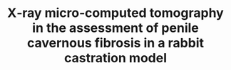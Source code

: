 ---
title: "X‐ray micro‐computed tomography in the assessment of penile cavernous fibrosis in a rabbit castration model"
collection: publications
paperurl: 'http://iliapopov17.github.io/files/Papers/X-ray micro-computed tomography in the assessment of penile cavernous fibrosis in a rabbit castration model.pdf'
authors: 'Kogan, M.I.; Popov, I.V.; Kirichenko, E.Y.; Mitrin, B.I.; Sadyrin, E.V.; Kulaeva, E.D.; <b>Popov, I.V.</b>; Kulba, S.N.; Logvinov, A.K.; Akimenko, M.A.; Pasechnik, D.G.; Tkachev, S.Yu.; Karnaukhov, N.S.; Lapteva, T.O.; Sukhar, I.A.; Maksimov A.Yu.; Ermakov, A.M.'
journal: 'Andrology'
year: 2021
doi: '[![DOI](https://img.shields.io/badge/DOI-10.1111%2Fandr.13077-blue)](https://doi.org/10.1111/andr.13077)'
---